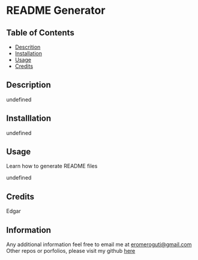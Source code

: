 # README Generator

  ## Table of Contents
  * [Descrition](#description)
  * [Installation](#installation)
  * [Usage](#usage)
  * [Credits](#credits)
  
  ## Description
  undefined

  ## Installlation
  undefined

  ## Usage
  Learn how to generate README files

  undefined

  ## Credits
  Edgar

  ## Information
  Any additional information feel free to email me at eromeroguti@gmail.com
  Other repos or porfolios, please visit my github [here](www.github.com/eromeroguti)

